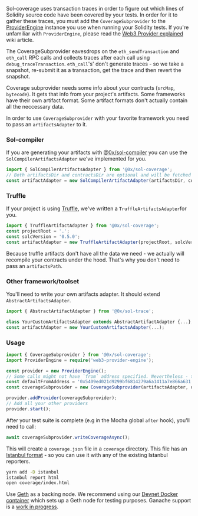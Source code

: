Sol-coverage uses transaction traces in order to figure out which lines of Solidity source code have been covered by your tests. In order for it to gather these traces, you must add the `CoverageSubprovider` to the [ProviderEngine](https://github.com/MetaMask/provider-engine) instance you use when running your Solidity tests. If you're unfamiliar with `ProviderEngine`, please read the [Web3 Provider explained](https://0x.org/wiki#Web3-Provider-Explained) wiki article.

The CoverageSubprovider eavesdrops on the `eth_sendTransaction` and `eth_call` RPC calls and collects traces after each call using `debug_traceTransaction`. `eth_call`'s' don't generate traces - so we take a snapshot, re-submit it as a transaction, get the trace and then revert the snapshot.

Coverage subprovider needs some info about your contracts (`srcMap`, `bytecode`). It gets that info from your project's artifacts. Some frameworks have their own artifact format. Some artifact formats don't actually contain all the neccessary data.

In order to use `CoverageSubprovider` with your favorite framework you need to pass an `artifactsAdapter` to it.

### Sol-compiler

If you are generating your artifacts with [@0x/sol-compiler](https://0x.org/docs/sol-compiler) you can use the `SolCompilerArtifactsAdapter` we've implemented for you.

```typescript
import { SolCompilerArtifactsAdapter } from '@0x/sol-coverage';
// Both artifactsDir and contractsDir are optional and will be fetched from compiler.json if not passed in
const artifactAdapter = new SolCompilerArtifactAdapter(artifactsDir, contractsDir);
```

### Truffle

If your project is using [Truffle](https://truffleframework.com/), we've written a `TruffleArtifactsAdapter`for you.

```typescript
import { TruffleArtifactAdapter } from '@0x/sol-coverage';
const projectRoot = '.';
const solcVersion = '0.5.0';
const artifactAdapter = new TruffleArtifactAdapter(projectRoot, solcVersion);
```

Because truffle artifacts don't have all the data we need - we actually will recompile your contracts under the hood. That's why you don't need to pass an `artifactsPath`.

### Other framework/toolset

You'll need to write your own artifacts adapter. It should extend `AbstractArtifactsAdapter`.

```typescript
import { AbstractArtifactAdapter } from '@0x/sol-trace';

class YourCustomArtifactsAdapter extends AbstractArtifactAdapter {...};
const artifactAdapter = new YourCustomArtifactsAdapter(...);
```

### Usage

```typescript
import { CoverageSubprovider } from '@0x/sol-coverage';
import ProviderEngine = require('web3-provider-engine');

const provider = new ProviderEngine();
// Some calls might not have `from` address specified. Nevertheless - transactions need to be submitted from an address with at least some funds. defaultFromAddress is the address that will be used to submit those calls as transactions from.
const defaultFromAddress = '0x5409ed021d9299bf6814279a6a1411a7e866a631';
const coverageSubprovider = new CoverageSubprovider(artifactsAdapter, defaultFromAddress);

provider.addProvider(coverageSubprovider);
// Add all your other providers
provider.start();
```

After your test suite is complete (e.g in the Mocha global `after` hook), you'll need to call:

```typescript
await coverageSubprovider.writeCoverageAsync();
```

This will create a `coverage.json` file in a `coverage` directory. This file has an [Istanbul format](https://github.com/gotwarlost/istanbul/blob/master/coverage.json.md) - so you can use it with any of the existing Istanbul reporters.

```bash
yarn add -D istanbul
istanbul report html
open coverage/index.html
```

Use [Geth](https://github.com/ethereum/go-ethereum) as a backing node. We recommend using our [Devnet Docker container](https://hub.docker.com/r/0xorg/devnet) which sets up a Geth node for testing purposes. Ganache support is a [work in progress](https://github.com/0xProject/0x-monorepo/issues/1520).
